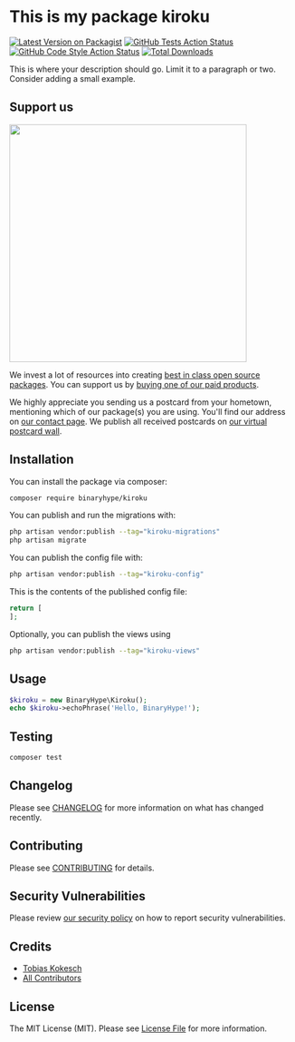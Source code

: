 # This is my package kiroku

[![Latest Version on Packagist](https://img.shields.io/packagist/v/binaryhype/kiroku.svg?style=flat-square)](https://packagist.org/packages/binaryhype/kiroku)
[![GitHub Tests Action Status](https://img.shields.io/github/actions/workflow/status/binaryhypeforge/kiroku-package/run-tests.yml?branch=main&label=tests&style=flat-square)](https://github.com/binaryhypeforge/kiroku-package/actions?query=workflow%3Arun-tests+branch%3Amain)
[![GitHub Code Style Action Status](https://img.shields.io/github/actions/workflow/status/binaryhypeforge/kiroku-package/fix-php-code-style-issues.yml?branch=main&label=code%20style&style=flat-square)](https://github.com/binaryhypeforge/kiroku-package/actions?query=workflow%3A"Fix+PHP+code+style+issues"+branch%3Amain)
[![Total Downloads](https://img.shields.io/packagist/dt/binaryhypeforge/kiroku-package.svg?style=flat-square)](https://packagist.org/packages/binaryhypeforge/kiroku-package)

This is where your description should go. Limit it to a paragraph or two. Consider adding a small example.

## Support us

[<img src="https://github-ads.s3.eu-central-1.amazonaws.com/kiroku.jpg?t=1" width="419px" />](https://spatie.be/github-ad-click/kiroku)

We invest a lot of resources into creating [best in class open source packages](https://spatie.be/open-source). You can support us by [buying one of our paid products](https://spatie.be/open-source/support-us).

We highly appreciate you sending us a postcard from your hometown, mentioning which of our package(s) you are using. You'll find our address on [our contact page](https://spatie.be/about-us). We publish all received postcards on [our virtual postcard wall](https://spatie.be/open-source/postcards).

## Installation

You can install the package via composer:

```bash
composer require binaryhype/kiroku
```

You can publish and run the migrations with:

```bash
php artisan vendor:publish --tag="kiroku-migrations"
php artisan migrate
```

You can publish the config file with:

```bash
php artisan vendor:publish --tag="kiroku-config"
```

This is the contents of the published config file:

```php
return [
];
```

Optionally, you can publish the views using

```bash
php artisan vendor:publish --tag="kiroku-views"
```

## Usage

```php
$kiroku = new BinaryHype\Kiroku();
echo $kiroku->echoPhrase('Hello, BinaryHype!');
```

## Testing

```bash
composer test
```

## Changelog

Please see [CHANGELOG](CHANGELOG.md) for more information on what has changed recently.

## Contributing

Please see [CONTRIBUTING](CONTRIBUTING.md) for details.

## Security Vulnerabilities

Please review [our security policy](../../security/policy) on how to report security vulnerabilities.

## Credits

- [Tobias Kokesch](https://github.com/BinaryHypeForge)
- [All Contributors](../../contributors)

## License

The MIT License (MIT). Please see [License File](LICENSE.md) for more information.
